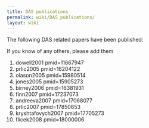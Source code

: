 ```yaml
---
title: DAS publications
permalink: wiki/DAS_publications/
layout: wiki
---
```


The following DAS related papers have been published:

If you know of any others, please add them

<biblio>

1.  dowell2001 pmid=11667947
2.  prlic2005 pmid=16204122
3.  olason2005 pmid=15980514
4.  jones2005 pmid=15905273
5.  birney2006 pmid=16381931
6.  finn2007 pmid=17237073
7.  andreeva2007 pmid=17068077
8.  prlic2007 pmid=17850653
9.  kryshtafovych2007 pmid=17705273
10. flicek2008 pmid=18000006

</biblio>
